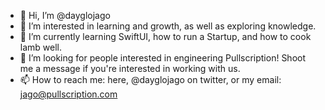 - 👋 Hi, I’m @dayglojago
- 👀 I’m interested in learning and growth, as well as exploring knowledge.
- 🌱 I’m currently learning SwiftUI, how to run a Startup, and how to cook lamb well.
- 💞️ I’m looking for people interested in engineering Pullscription! Shoot me a message if you're interested in working with us.
- 📫 How to reach me: here, @dayglojago on twitter, or my email: jago@pullscription.com
